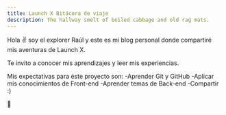 ```yaml
---
title: Launch X Bitácora de viaje
description: The hallway smelt of boiled cabbage and old rag mats.
---
```


Hola ✌️ soy el explorer Raúl y este es mi blog personal donde compartiré mis aventuras de Launch X.

Te invito a conocer mis aprendizajes y leer mis experiencias.

Mis expectativas para éste proyecto son:
-Aprender Git y GitHub
-Aplicar mis conocimientos de Front-end
-Aprender temas de Back-end
-Compartir :)

🚀
